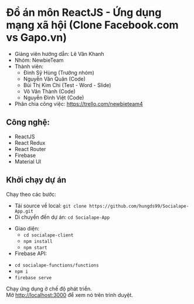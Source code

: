 # Đồ án môn ReactJS - Ứng dụng mạng xã hội (Clone Facebook.com vs Gapo.vn)

* Giảng viên hướng dẫn: Lê Văn Khanh
* Nhóm: NewbieTeam
* Thành viên: 
    - Đinh Sỹ Hùng (Trưởng nhóm)
    - Nguyễn Văn Quân (Code)
    - Bùi Thị Kim Chi (Test - Word - Slide)
    - Võ Văn Thành (Code)
    - Nguyễn Đình Việt (Code)
* Phân chia công việc: https://trello.com/newbieteam4

## Công nghệ:
* ReactJS
* React Redux
* React Router
* Firebase
* Material UI

## Khởi chạy dự án

Chạy theo các bước:

- Tải source về local: `git clone https://github.com/hungds99/Socialape-App.git`
- Di chuyển đến dự án: `cd Socialape-App`
* Giao diện:
  - `cd socialape-client`
  - `npm install`
  - `npm start`
 * Firebase API:
  - `cd socialape-functions/functions`
  - `npm i`
  - `firebase serve`

Chạy ứng dụng ở chế độ phát triển.\
Mở [http://localhost:3000](http://localhost:3000) để xem nó trên trình duyệt.
